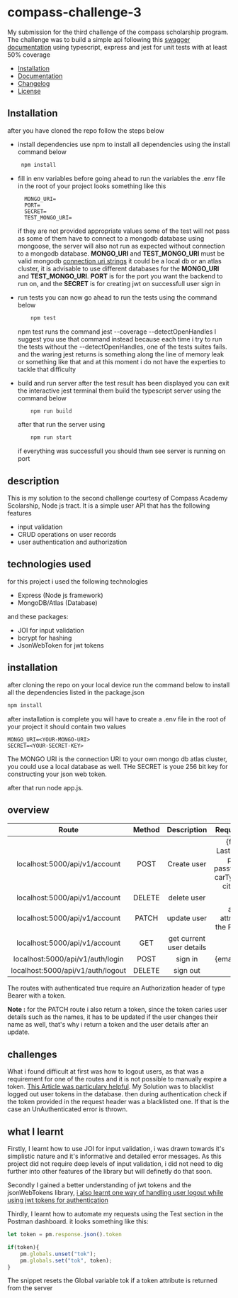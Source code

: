 # compass-challenge-3
My submission for the third challenge of the compass scholarship program.
The challenge was to build a simple api following this [swagger documentation](https://app.swaggerhub.com/apis-docs/PAULOSENA/sp_nigeria_third_challenge/1.0.0) using typescript, express and jest for unit
tests with at least 50% coverage
- [Installation](#installation)
- [Documentation](#documentation)
- [Changelog](#changelog)
- [License](#license)

## Installation
after you have cloned the repo follow the steps below
- install dependencies
  use npm to install all dependencies using the install command below
  ```js
   npm install
  ```
- fill in env variables
  before going ahead to run the variables the .env file in the root of your project looks something like this
  ```env
    MONGO_URI=
    PORT=
    SECRET=
    TEST_MONGO_URI=
  ```
  if they are not provided appropriate values some of the test will not pass as some of them have to connect to a mongodb database using mongoose, the server will also not run as expected without connection
  to a mongodb database. __MONGO_URI__ and __TEST_MONGO_URI__ must be valid mongodb [connection uri strings](https://www.mongodb.com/docs/manual/reference/connection-string/) it could be a local db or an atlas     cluster, it is advisable to use different databases for the __MONGO_URI__ and __TEST_MONGO_URI__. __PORT__ is for the port you want the backend to run on, and the __SECRET__ is for creating jwt on successfull
  user sign in
  
- run tests
  you can now go ahead to run the tests using the command below
  ```js
      npm test
  ```

  npm test runs the command jest --coverage --detectOpenHandles
I suggest you use that command instead because each time i try to run the tests without the --detectOpenHandles, one of the tests suites fails. and the waring jest returns is something along the line of memory leak or something like that and at this moment i do not have the experties to tackle that difficulty

- build and run server
  after the test result has been displayed you can exit the interactive jest terminal them build the typescript server using the command below
  ```js
      npm run build
  ```

  after that run the server using
  ```js
      npm run start
  ```

  if everything was successfull you should thwn see server is running on port <whatever port you specified>
## description
This is my solution to the second challenge courtesy of Compass Academy Scolarship, Node js tract. It is a simple user API that has the following features
- input validation
- CRUD operations on user records
- user authentication and authorization

## technologies used
for this project i used the following technologies
- Express (Node js framework)
- MongoDB/Atlas (Database)

and these packages:
- JOI for input validation
- bcrypt for hashing
- JsonWebToken for jwt tokens

## installation
after cloning the repo on your local device run the command below to install all the dependencies listed in the package.json
```js
npm install 
```
after installation is complete you will have to create a .env file in the root of your project it should contain two values
```env
MONGO_URI=<YOUR-MONGO-URI>
SECRET=<YOUR-SECRET-KEY>
```
The MONGO URI is the connection URI to your own mongo db atlas cluster, you could use a local database as well.
THe SECRET is youe 256 bit key for constructing your json web token.

after that run node app.js. 

## overview
Route | Method | Description | Required params | Authenticated
| :---: | :---: | :---: | :---: | :---:
localhost:5000/api/v1/account | POST | Create user | {firstName, LastName, email, password, passwordConfirm, carType, zipCode, city, country} | false
localhost:5000/api/v1/account  | DELETE | delete user | None | true
localhost:5000/api/v1/account  | PATCH | update user | any of the attributes from the POST request | true
localhost:5000/api/v1/account  | GET | get current user details | None | true
localhost:5000/api/v1/auth/login  | POST | sign in | {email, password} | false
localhost:5000/api/v1/auth/logout  | DELETE | sign out | None | true

The routes with authenticated true require an Authorization header of type Bearer with a token.

__Note :__ for the PATCH route i also return a token, since the token caries user details such as the names, it has to be updated if the user changes their name as well, that's why i return a token and the user details after an update.

## challenges<a name="section_name"></a> 
What i found difficult at first was how to logout users, as that was a requirement for one of the routes and it is not possible to manually expire a token. [This Article was particulary helpful](https://medium.com/@tutorialswebsite/how-to-expire-jwt-token-on-logout-85f5c810a09d). My Solution was to blacklist logged out user tokens in the database. then during authentication check if the token provided in the request header was a blacklisted one. If that is the case an UnAuthenticated error is thrown.

## what I learnt
Firstly, I learnt how to use JOI for input validation, i was drawn towards it's simplistic nature and it's informative and detailed error messages. As this project did not require deep levels of input validation, i did not need to dig further into other features of the library but will definetly do that soon. 

Secondly I gained a better understanding of jwt tokens and the jsonWebTokens library, [i also learnt one way of handling user logout while using jwt tokens for authentication](#section_name)

Thirdly, I learnt how to automate my requests using the Test section in the Postman dashboard.
it looks something like this:
```js
let token = pm.response.json().token

if(token){
    pm.globals.unset("tok");
    pm.globals.set("tok", token);
}
```
The snippet resets the Global variable tok if a token attribute is returned from the server
